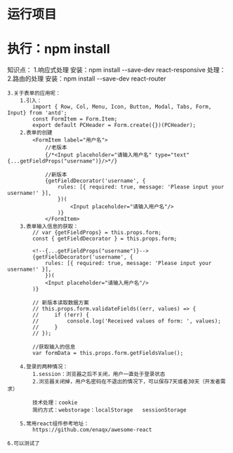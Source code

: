 ﻿
# 运行项目
# 执行：npm install


知识点：
    1.响应式处理
        安装：npm install --save-dev react-responsive
        处理：
            <MediaQuery query="(min-device-width:1224px)">
                <PCIndex />
            </MediaQuery>
    2.路由的处理
        安装：npm install --save-dev react-router



    3.关于表单的应用呢：
        1.引入：
            import { Row, Col, Menu, Icon, Button, Modal, Tabs, Form, Input} from 'antd';
            const FormItem = Form.Item;
            export default PCHeader = Form.create({})(PCHeader);
        2.表单的创建
            <FormItem label="用户名">
                //老版本
                {/*<Input placeholder="请输入用户名" type="text" {...getFieldProps("username")}/>*/}

                //新版本
                {getFieldDecorator('username', {
                    rules: [{ required: true, message: 'Please input your username!' }],
                    })(
                        <Input placeholder="请输入用户名"/>
                    )}
                </FormItem>
        3.表单输入信息的获取：
            // var {getFieldProps} = this.props.form;
            const { getFieldDecorator } = this.props.form;

            <!--{...getFieldProps("username")}-->
            {getFieldDecorator('username', {
                rules: [{ required: true, message: 'Please input your username!' }],
                })(
                <Input placeholder="请输入用户名"/>
            )}

            // 新版本读取数据方案
            // this.props.form.validateFields((err, values) => {
            //     if (!err) {
            //         console.log('Received values of form: ', values);
            //     }
            // });

            //获取输入的信息
            var formData = this.props.form.getFieldsValue();

        4.登录的两种情况：
            1.session：浏览器之后不关闭，用户一直处于登录状态
            2.浏览器关闭掉，用户名密码在不退出的情况下，可以保存7天或者30天（开发者需求）
            
            技术处理：cookie
            简约方式：webstorage：localStorage   sessionStorage
            
        5.常用react组件参考地址：
            https://github.com/enaqx/awesome-react

	6.可以测试了
